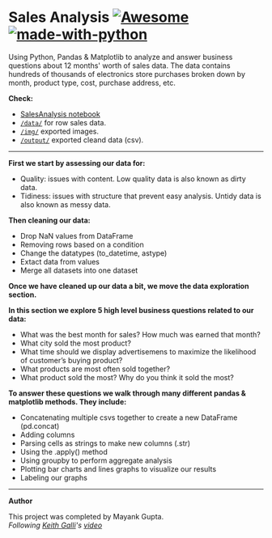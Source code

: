 # Sales Analysis [![Awesome](https://awesome.re/badge.svg)](https://github.com/kfrawee/SalesAnalysis) [![made-with-python](https://img.shields.io/badge/Made%20with-Python-1f425f.svg)](https://www.python.org/)

Using Python, Pandas &amp; Matplotlib to analyze and answer business questions about 12 months' worth of sales data. The data contains hundreds of thousands of electronics store purchases broken down by month, product type, cost, purchase address, etc. 

**Check:** 
- [SalesAnalysis notebook](https://github.com/kfrawee/SalesAnalysis/blob/master/SalesAnalysis.ipynb)
- [`/data/`](https://github.com/kfrawee/SalesAnalysis/tree/master/data) for row sales data.
- [`/img/`](https://github.com/kfrawee/SalesAnalysis/tree/master/img) exported images.
- [`/output/`](https://github.com/kfrawee/SalesAnalysis/tree/master/output) exported cleand data (csv).

---
**First we start by assessing our data for:**
- Quality: issues with content. Low quality data is also known as dirty data.
- Tidiness: issues with structure that prevent easy analysis. Untidy data is also known as messy data.

**Then cleaning our data:**
- Drop NaN values from DataFrame
- Removing rows based on a condition
- Change the datatypes (to_datetime, astype)
- Extact data from values 
- Merge all datasets into one dataset

**Once we have cleaned up our data a bit, we move the data exploration section.**

**In this section we explore 5 high level business questions related to our data:**
- What was the best month for sales? How much was earned that month?
- What city sold the most product?
- What time should we display advertisemens to maximize the likelihood of customer’s buying product?
- What products are most often sold together?
- What product sold the most? Why do you think it sold the most?

**To answer these questions we walk through many different pandas & matplotlib methods. They include:**
- Concatenating multiple csvs together to create a new DataFrame (pd.concat)
- Adding columns
- Parsing cells as strings to make new columns (.str)
- Using the .apply() method
- Using groupby to perform aggregate analysis
- Plotting bar charts and lines graphs to visualize our results
- Labeling our graphs

---
**Author**

This project was completed by Mayank Gupta.<br>
*Following [Keith Galli](https://github.com/KeithGalli/)'s [video](https://www.youtube.com/watch?v=eMOA1pPVUc4)*
